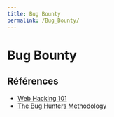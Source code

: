 ```yaml
---
title: Bug Bounty
permalink: /Bug_Bounty/
---
```


# Bug Bounty

## Références

- [Web Hacking 101](https://krober.biz/wp-content/uploads/2017/03/web-hacking-101.pdf)
- [The Bug Hunters Methodology](https://github.com/jhaddix/tbhm)
